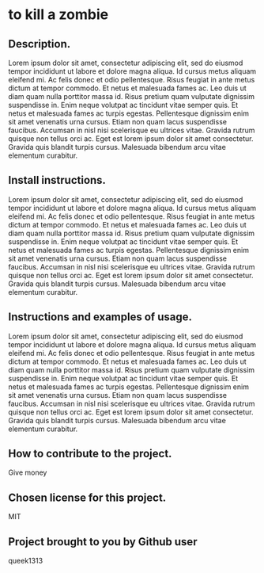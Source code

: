 # to kill a zombie

  ## Description.
  
  Lorem ipsum dolor sit amet, consectetur adipiscing elit, sed do eiusmod tempor incididunt ut labore et dolore magna aliqua. Id cursus metus aliquam eleifend mi. Ac felis donec et odio pellentesque. Risus feugiat in ante metus dictum at tempor commodo. Et netus et malesuada fames ac. Leo duis ut diam quam nulla porttitor massa id. Risus pretium quam vulputate dignissim suspendisse in. Enim neque volutpat ac tincidunt vitae semper quis. Et netus et malesuada fames ac turpis egestas. Pellentesque dignissim enim sit amet venenatis urna cursus. Etiam non quam lacus suspendisse faucibus. Accumsan in nisl nisi scelerisque eu ultrices vitae. Gravida rutrum quisque non tellus orci ac. Eget est lorem ipsum dolor sit amet consectetur. Gravida quis blandit turpis cursus. Malesuada bibendum arcu vitae elementum curabitur.

  ## Install instructions.

  Lorem ipsum dolor sit amet, consectetur adipiscing elit, sed do eiusmod tempor incididunt ut labore et dolore magna aliqua. Id cursus metus aliquam eleifend mi. Ac felis donec et odio pellentesque. Risus feugiat in ante metus dictum at tempor commodo. Et netus et malesuada fames ac. Leo duis ut diam quam nulla porttitor massa id. Risus pretium quam vulputate dignissim suspendisse in. Enim neque volutpat ac tincidunt vitae semper quis. Et netus et malesuada fames ac turpis egestas. Pellentesque dignissim enim sit amet venenatis urna cursus. Etiam non quam lacus suspendisse faucibus. Accumsan in nisl nisi scelerisque eu ultrices vitae. Gravida rutrum quisque non tellus orci ac. Eget est lorem ipsum dolor sit amet consectetur. Gravida quis blandit turpis cursus. Malesuada bibendum arcu vitae elementum curabitur.

  ## Instructions and examples of usage.

  Lorem ipsum dolor sit amet, consectetur adipiscing elit, sed do eiusmod tempor incididunt ut labore et dolore magna aliqua. Id cursus metus aliquam eleifend mi. Ac felis donec et odio pellentesque. Risus feugiat in ante metus dictum at tempor commodo. Et netus et malesuada fames ac. Leo duis ut diam quam nulla porttitor massa id. Risus pretium quam vulputate dignissim suspendisse in. Enim neque volutpat ac tincidunt vitae semper quis. Et netus et malesuada fames ac turpis egestas. Pellentesque dignissim enim sit amet venenatis urna cursus. Etiam non quam lacus suspendisse faucibus. Accumsan in nisl nisi scelerisque eu ultrices vitae. Gravida rutrum quisque non tellus orci ac. Eget est lorem ipsum dolor sit amet consectetur. Gravida quis blandit turpis cursus. Malesuada bibendum arcu vitae elementum curabitur.

  ## How to contribute to the project.

  Give money

  ## Chosen license for this project.

  MIT

  ##  Project brought to you by Github user
  
  queek1313

